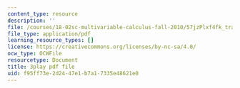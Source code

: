 ```yaml
---
content_type: resource
description: ''
file: /courses/18-02sc-multivariable-calculus-fall-2010/57jzPlxf4fk_transcript.pdf
file_type: application/pdf
learning_resource_types: []
license: https://creativecommons.org/licenses/by-nc-sa/4.0/
ocw_type: OCWFile
resourcetype: Document
title: 3play pdf file
uid: f95ff73e-2d24-47e1-b7a1-7335e48621e0
---
```

